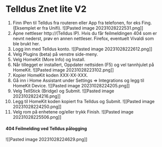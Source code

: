 # Telldus Znet lite V2

1. Finn IPen til Telldus fra routeren eller App fra telefonen, for eks Fing. (Eksemplet er fra Unifi).
   ![[Pasted image 20231028222531.png]]
2. Åpne nettleser http://(Telldus IP).
   Hvis du får feilmeldingen 404 som er nevnt nederst, prøv en annen nettleser. Firefox, eventuelt Vivaldi som ble brukt her.
3. Logg inn med Telldus konto.
   ![[Pasted image 20231028222612.png]]
5. Velg Plugins (beta) på venstre side-meny.
6. Velg HomeKit (More Info) og Install.
7. Når tillegget er installert, Oppdater nettsiden (F5) og vel tannhjulet på HomeKit.
   ![[Pasted image 20231028223102.png]]
8. Kopier HomeKit koden XXX-XX-XXX.
9. Gå inn i Home Assistant under Settings => Integrations og legg til HomeKit Device.
   ![[Pasted image 20231028224205.png]]
10. Velg TellStick (Bridge) og Submit.
    ![[Pasted image 20231028224216.png]]
11. Legg til HomeKit koden kopiert fra Telldus og Submit.
    ![[Pasted image 20231028224250.png]]
12. Velg rom på enhetene og/eller trykk Finish.
    ![[Pasted image 20231028225506.png]]


#### 404 Feilmelding ved Telldus pålogging
![[Pasted image 20231028224629.png]]